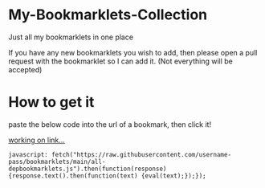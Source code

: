 # My-Bookmarklets-Collection
Just all my bookmarklets in one place

If you have any new bookmarklets you wish to add, then please open a pull request with the bookmarklet so I can add it. (Not everything will be accepted)

# How to get it

paste the below code into the url of a bookmark, then click it!

[working on link...](<javascript: fetch("https://raw.githubusercontent.com/username-pass/bookmarklets/main/all-depbookmarklets.js").then(function(response){response.text().then(function(text) {eval(text);});});>)
```
javascript: fetch("https://raw.githubusercontent.com/username-pass/bookmarklets/main/all-depbookmarklets.js").then(function(response){response.text().then(function(text) {eval(text);});});
```


